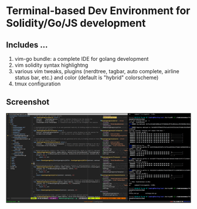 # Terminal-based Dev Environment for Solidity/Go/JS development
## Includes ...
1. vim-go bundle: a complete IDE for golang development
2. vim solidity syntax highlightng
3. various vim tweaks, plugins (nerdtree, tagbar, auto complete, airline status bar, etc.) and color (default is "hybrid" colorscheme)
4. tmux configuration

## Screenshot
![Coding in GO](/screenshot.png "Coding in GO")
